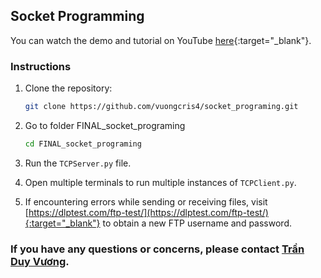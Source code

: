 ## Socket Programming

You can watch the demo and tutorial on YouTube [here](https://www.youtube.com/watch?v=FJrFyt_zEq0&list=PL4TFznO8yqE0uGW1vj4GXa51Ny-fC72Hf){:target="_blank"}.

### Instructions

1. Clone the repository:
    ```bash
    git clone https://github.com/vuongcris4/socket_programing.git
    ```
2. Go to folder FINAL_socket_programing
    ```bash
    cd FINAL_socket_programing
    ```

3. Run the `TCPServer.py` file.

4. Open multiple terminals to run multiple instances of `TCPClient.py`.

5. If encountering errors while sending or receiving files, visit [https://dlptest.com/ftp-test/](https://dlptest.com/ftp-test/){:target="_blank"} to obtain a new FTP username and password.

### If you have any questions or concerns, please contact [Trần Duy Vương](mailto:tranduyvuong100@gmail.com).
